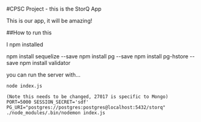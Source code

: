 #CPSC Project - this is the StorQ App

This is our app, it will be amazing!

##How to run this

I npm installed

npm install sequelize --save
npm install pg --save
npm install pg-hstore --save
npm install validator

you can run the server with...

    node index.js

    (Note this needs to be changed, 27017 is specific to Mongo)
    PORT=5000 SESSION_SECRET='sdf' PG_URI="postgres://postgres:postgres@localhost:5432/storq" ./node_modules/.bin/nodemon index.js
